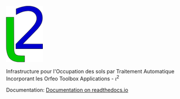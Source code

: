 <img src="assets/iota2-logo.png" width="100">

Infrastructure pour l'Occupation des sols par Traitement Automatique Incorporant les Orfeo Toolbox Applications - $\iota^2$ 

Documentation: [Documentation on readthedocs.io](https://iota2.readthedocs.io/en/latest/index.html)
